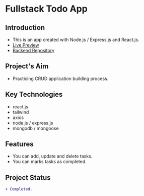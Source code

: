 # Fullstack Todo App

## Introduction

- This is an app created with Node.js / Express.js and React.js.
- [Live Preview](https://ikari-shirei-todo.netlify.app/)
- [Backend Repository](https://github.com/ikari-shirei/todo-api)

## Project's Aim

- Practicing CRUD application building process.

## Key Technologies

- react.js
- tailwind
- axios
- node.js / express.js
- mongodb / mongoose

## Features

- You can add, update and delete tasks.
- You can marks tasks as completed.

## Project Status

```diff
+ Completed.
```
